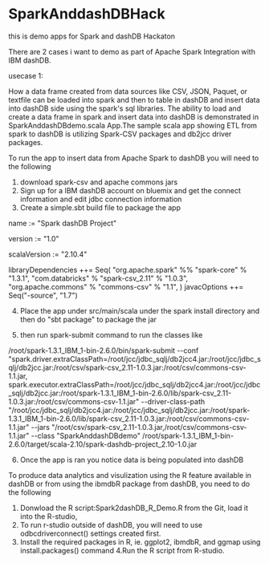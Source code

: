 # SparkAnddashDBHack
this is demo apps for Spark and dashDB Hackaton

There are 2 cases i want to demo as part of Apache Spark Integration with IBM dashDB.

usecase 1: 

How a data frame created from data sources like CSV, JSON, Paquet, or textfile can be loaded into spark and then to 
table in dashDB and insert data into dashDB side using the spark's sql libraries. The ability to load and create a data frame in 
spark and insert data into dashDB is demonstrated in SparkAnddashDBdemo.scala App.The sample scala app showing ETL from spark to dashDB is utilizing Spark-CSV packages and db2jcc driver packages. 

To run the app to insert data from Apache Spark to dashDB you will need to the following
1. download spark-csv and apache commons jars
2. Sign up for a IBM dashDB account on bluemix and get the connect information and edit jdbc connection information
3. Create a simple.sbt build file to package the app

name := "Spark dashDB Project"

version := "1.0"

scalaVersion := "2.10.4"

libraryDependencies ++= Seq(
                          "org.apache.spark" %% "spark-core" % "1.3.1",
                          "com.databricks" % "spark-csv_2.11" % "1.0.3",
                          "org.apache.commons" % "commons-csv" % "1.1",
                          )
javacOptions ++= Seq("-source", "1.7")

4. Place the app under src/main/scala under the spark install directory and then do "sbt package" to package the jar

5. then run spark-submit command to run the classes like

/root/spark-1.3.1_IBM_1-bin-2.6.0/bin/spark-submit --conf "spark.driver.extraClassPath=/root/jcc/jdbc_sqlj/db2jcc4.jar:/root/jcc/jdbc_sqlj/db2jcc.jar:/root/csv/spark-csv_2.11-1.0.3.jar:/root/csv/commons-csv-1.1.jar,
spark.executor.extraClassPath=/root/jcc/jdbc_sqlj/db2jcc4.jar:/root/jcc/jdbc_sqlj/db2jcc.jar:/root/spark-1.3.1_IBM_1-bin-2.6.0/lib/spark-csv_2.11-1.0.3.jar:/root/csv/commons-csv-1.1.jar" 
--driver-class-path "/root/jcc/jdbc_sqlj/db2jcc4.jar:/root/jcc/jdbc_sqlj/db2jcc.jar:/root/spark-1.3.1_IBM_1-bin-2.6.0/lib/spark-csv_2.11-1.0.3.jar:/root/csv/commons-csv-1.1.jar" 
--jars "/root/csv/spark-csv_2.11-1.0.3.jar,/root/csv/commons-csv-1.1.jar" 
--class "SparkAnddashDBdemo" /root/spark-1.3.1_IBM_1-bin-2.6.0/target/scala-2.10/spark-dashdb-project_2.10-1.0.jar

6. Once the app is ran you notice data is being populated into dashDB

To produce data analytics and visulization using the R feature available in dashDB or from using the ibmdbR package from dashDB, you need to do the following
1. Donwload the R script:Spark2dashDB_R_Demo.R from the Git, load it into the R-studio, 
2. To run r-studio outside of dashDB, you will need to use odbcdriverconnect() settings created first. 
3. Install the required packages in R, ie. ggplot2, ibmdbR, and ggmap using install.packages() command
4.Run the R script from R-studio.




